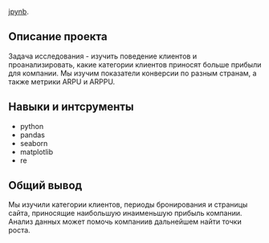 [jpynb](https://github.com/Touranna/portfolio/blob/main/%D0%90%D0%BD%D0%B0%D0%BB%D0%B8%D0%B7%20%D0%B1%D1%80%D0%BE%D0%BD%D0%B8%D1%80%D0%BE%D0%B2%D0%B0%D0%BD%D0%B8%D0%B9%20%D1%82%D1%83%D1%80%D0%BE%D0%B2%20%D0%BF%D0%B5%D1%82-%D0%BF%D1%80%D0%BE%D0%B5%D0%BA%D1%82/Pet_%D0%BF%D1%80%D0%BE%D0%B5%D0%BA%D1%82_%D0%B0%D0%BD%D0%B0%D0%BB%D0%B8%D0%B7_%D0%B1%D1%80%D0%BE%D0%BD%D0%B8%D1%80%D0%BE%D0%B2%D0%B0%D0%BD%D0%B8%D1%8F_%D1%82%D1%83%D1%80%D0%BE%D0%B2_Bridge_to_Moscow.ipynb).


## Описание проекта

Задача исследования - изучить поведение клиентов и проанализировать, какие категории клиентов приносят больше прибыли для компании. Мы изучим показатели конверсии по разным странам, а также метрики ARPU и ARPPU.

## Навыки и интсрументы
- python
- pandas 
- seaborn 
- matplotlib
- re 

## Общий вывод

Мы изучили категории клиентов, периоды бронирования и страницы сайта, приносящие наибольшую инаименьшую прибыль компании. Анализ данных может помочь компаниив дальнейшем найти точки роста.


